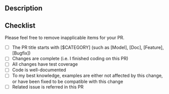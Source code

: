 ## Description
<!-- Brief description. Refer to the related issues if existed.-->

## Checklist
Please feel free to remove inapplicable items for your PR.
- [ ] The PR title starts with [$CATEGORY] (such as [Model], [Doc], [Feature], [Bugfix])
- [ ] Changes are complete (i.e. I finished coding on this PR)
- [ ] All changes have test coverage
- [ ] Code is well-documented
- [ ] To my best knowledge, examples are either not affected by this change,
      or have been fixed to be compatible with this change
- [ ] Related issue is referred in this PR
